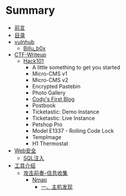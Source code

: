 # Summary

* [前言](README.md)
* [目录](mu-lu.md)
* [vulnhub](mu-lu/ba-ji-shen-tou.md)
  * [Billu\_b0x](mu-lu/ba-ji-shen-tou/billub0x.md)
* [CTF-Writeup](ctf-writeup.md)
  * [Hack101 ](mu-lu/hack101.md)
    * A little something to get you started    
    * Micro-CMS v1
    * Micro-CMS v2
    * Encrypted Pastebin
    * Photo Gallery
    * [Cody's First Blog](mu-lu/hack101/codys-first-blog.md)
    * Postbook
    * Ticketastic: Demo Instance
    * Ticketastic: Live Instance
    * Petshop Pro
    * Model E1337 - Rolling Code Lock
    * TempImage
    * H1 Thermostat
* [Web安全](weban-quan.md)
  * [SQL注入](weban-quan/sqlzhu-ru.md)
* [工具介绍](mu-lu/gong-ju-jie-shao.md)
  * [攻击前奏-信息收集](mu-lu/gong-ju-jie-shao/gong-ji-qian-594f-xin-xi-shou-ji.md)
    * [Nmap](mu-lu/gong-ju-jie-shao/gong-ji-qian-594f-xin-xi-shou-ji/nmap.md)
      * [一、主机发现](mu-lu/gong-ju-jie-shao/gong-ji-qian-594f-xin-xi-shou-ji/nmap/yi-3001-zhu-ji-fa-xian.md)

